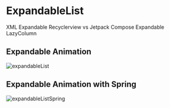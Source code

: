 # ExpandableList
XML Expandable Recyclerview vs Jetpack Compose Expandable LazyColumn

## Expandable Animation
![expandableList](https://github.com/easyhooon/ExpandableList/assets/51016231/53cd6934-9b04-44ba-8e6f-dd9d8c38c9be)

## Expandable Animation with Spring
![expandableListSpring](https://github.com/easyhooon/ExpandableList/assets/51016231/8afe669f-5714-4fc1-9079-9ff182a7c8e2)

